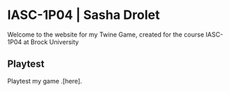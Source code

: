 # IASC-1P04 | Sasha Drolet

Welcome to the website for my Twine Game, created for the course IASC-1P04 at Brock University

## Playtest

Playtest my game .[here].
